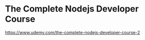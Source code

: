 The Complete Nodejs Developer Course
===========

https://www.udemy.com/the-complete-nodejs-developer-course-2